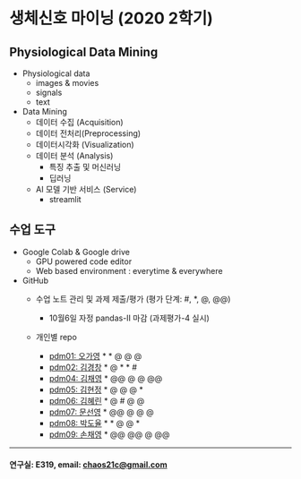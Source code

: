 # 생체신호 마이닝 (2020 2학기)

## Physiological Data Mining
* Physiological data
  - images & movies
  - signals
  - text
* Data Mining
  - 데이터 수집 (Acquisition)
  - 데이터 전처리(Preprocessing)
  - 데이터시각화 (Visualization)
  - 데이터 분석 (Analysis)
    * 특징 추출 및 머신러닝
    * 딥러닝
  - AI 모델 기반 서비스 (Service)
    * streamlit
    
## 수업 도구
* Google Colab & Google drive
  - GPU powered code editor
  - Web based environment : everytime & everywhere
* GitHub
  - 수업 노트 관리 및 과제 제출/평가 (평가 단계: #, *, @, @@)
    * 10월6일 자정 pandas-II 마감 (과제평가-4 실시) 
    
  - 개인별 repo  
    * [pdm01: 오가영](https://github.com/o-going/pdm01) * * @ @ @
    * [pdm02: 김경창](https://github.com/rldckd0103/pdm02) * @ * * #
    * [pdm04: 김채영](https://github.com/kimchaeyoung-student/pdm04) * @@ @ @ @@
    * [pdm05: 김현정](https://github.com/dasdasqs2/pdm05) * @ @ @ *
    * [pdm06: 김혜린](https://github.com/Kim-Hyerin/pdm06) * @ # @ @
    * [pdm07: 문선영](https://github.com/anstjsdud/pdm07) * @@ @ @ @
    * [pdm08: 박도율](https://github.com/DoyulPark/pdm08) * * @ @ *
    * [pdm09: 손채영](https://github.com/chaeyeongSon/pdm09) * @@ @@ @ @@
 ---
 #### 연구실: E319, email: chaos21c@gmail.com
 
